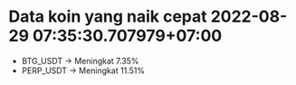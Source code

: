 # Data koin yang naik cepat 2022-08-29 07:35:30.707979+07:00

* BTG_USDT -> Meningkat 7.35%
* PERP_USDT -> Meningkat 11.51%
